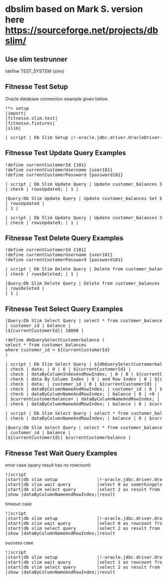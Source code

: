 # dbslim based on Mark S. version here https://sourceforge.net/projects/dbslim/

## Use slim testrunner

!define TEST_SYSTEM {slim} 


## Fitnesse Test Setup

Oracle database connection example given below.

<pre class="prettyprint" data-lang="fitnesse">
!*> setup
|import|
|fitnesse.slim.test|
|fitnesse.fixtures|
|slim|
</pre>

<pre class="prettyprint" data-lang="fitnesse">
| script | Db Slim Setup |!-oracle.jdbc.driver.OracleDriver-!| jdbc:oracle:thin:@host_name:1521:database_name | username | password |
</pre>

## Fitnesse Test Update Query Examples

<pre class="prettyprint" data-lang="fitnesse">
!define currentCustomerId {101}
!define currentCustomerUsername {user101}
!define currentCustomerPassword {password101}
</pre>


<pre class="prettyprint" data-lang="fitnesse">
| script | Db Slim Update Query | Update customer_balances Set balance = 10000 Where customer_id = ${currentCustomerId} |
| check | rowsUpdated; | 1 |
</pre>


<pre class="prettyprint" data-lang="fitnesse">
|Query:Db Slim Update Query | Update customer_balances Set balance = 10000 Where customer_id = ${currentCustomerId} |
| rowsUpdated | 
| 1 |
</pre>


<pre class="prettyprint" data-lang="fitnesse">
| script | Db Slim Update Query | Update customer_balances Set balance = 10000 Where customer_id = ${currentCustomerId} |
| check | rowsUpdated; | 1 |
</pre>

## Fitnesse Test Delete Query Examples

<pre class="prettyprint" data-lang="fitnesse">
!define currentCustomerId {101}
!define currentCustomerUsername {user101}
!define currentCustomerPassword {password101}
</pre>


<pre class="prettyprint" data-lang="fitnesse">
| script | Db Slim Delete Query | Delete from customer_balances Where customer_id = ${currentCustomerId} |
| check | rowsDeleted; | 1 |
</pre>


<pre class="prettyprint" data-lang="fitnesse">
|Query:Db Slim Delete Query | Delete from customer_balances Where customer_id = ${currentCustomerId} |
| rowsDeleted | 
| 1 |
</pre>

## Fitnesse Test Select Query Examples

<pre class="prettyprint" data-lang="fitnesse">
|Query:Db Slim Select Query | select * from customer_balances where customer_id = ${currentCustomerId}|
| customer_id | balance |
|${currentCustomerId}| 10000 |
</pre>

<pre class="prettyprint" data-lang="fitnesse">
!define dbQuerySelectCustomerbalance (
select * from customer_balances 
where customer_id = ${currentCustomerId}
)
</pre>

<pre class="prettyprint" data-lang="fitnesse">
| script | Db Slim Select Query | ${dbQuerySelectCustomerbalance} |
| check | data; | 0 | 0 | ${currentCustomerId} |
| check | dataByColumnIndexAndRowIndex; | 0 | 0 | ${currentCustomerId} |
| check | data By Column Index | 0 | and Row Index | 0 | ${currentCustomerId} |
| check | data; | customer_id | 0 | ${currentCustomerId} |
| check | dataByColumnNameAndRowIndex; | customer_id | 0 | ${currentCustomerId} |
| check | dataByColumnNameAndRowIndex; | balance | 0 | >0 |
| $currentCustomerbalance= | dataByColumnNameAndRowIndex; | balance | 0 |
| check | dataByColumnNameAndRowIndex; | balance | 0 | $currentCustomerbalance |
</pre>


<pre class="prettyprint" data-lang="fitnesse">
| script | Db Slim Select Query | select * from customer_balances where customer_id = ${currentCustomerId} |
| check | dataByColumnNameAndRowIndex; | balance | 0 | $currentCustomerbalance |
</pre>


<pre class="prettyprint" data-lang="fitnesse">
|Query:Db Slim Select Query | select * from customer_balances where customer_id = ${currentCustomerId} |
| customer_id | balance |
|${currentCustomerId}| $currentCustomerbalance |
</pre>


## Fitnesse Test Wait Query Examples

error case (query result has no rowcount)

<pre class="prettyprint" data-lang="fitnesse">
!|script                                                                                                                                |
|start|db slim setup               |!-oracle.jdbc.driver.OracleDriver-!| jdbc:oracle:thin:@host_name:1521:db_name | username | password |
|start|db slim wait query          |select 0 as somethingelse from dual|20000                                                           |
|start|db slim select query        |select 2 as result from dual                                                                        |
|show |dataByColumnNameAndRowIndex;|result                             |0                                                               |
</pre>


timeout case

<pre class="prettyprint" data-lang="fitnesse">
!|script                                                                                                                                |
|start|db slim setup               |!-oracle.jdbc.driver.OracleDriver-!| jdbc:oracle:thin:@host_name:1521:db_name | username | password |
|start|db slim wait query          |select 0 as rowcount from dual |20000                                                               |
|start|db slim select query        |select 2 as result from dual                                                                        |
|show |dataByColumnNameAndRowIndex;|result                         |0                                                                   |
</pre>


success case

<pre class="prettyprint" data-lang="fitnesse">
!|script                                                                                                                                |
|start|db slim setup               |!-oracle.jdbc.driver.OracleDriver-!| jdbc:oracle:thin:@host_name:1521:db_name | username | password |
|start|db slim wait query          |select 1 as rowcount from dual |20000                                                               |
|start|db slim select query        |select 2 as result from dual                                                                        |
|show |dataByColumnNameAndRowIndex;|result                         |0                                                                   |
</pre>
